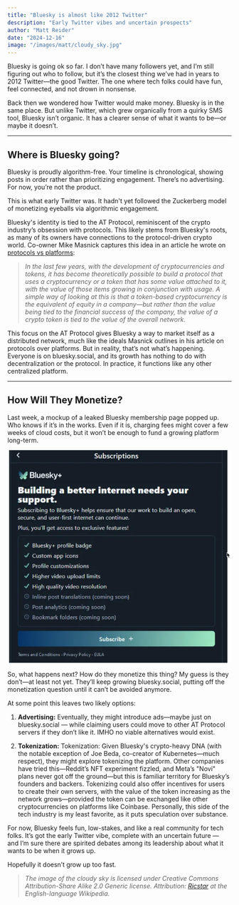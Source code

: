 ```yaml
---
title: "Bluesky is almost like 2012 Twitter"
description: "Early Twitter vibes and uncertain prospects"
author: "Matt Reider"
date: "2024-12-16"
image: "/images/matt/cloudy_sky.jpg"
---
```


Bluesky is going ok so far. I don’t have many followers yet, and I’m still figuring out who to follow, but it’s the closest thing we’ve had in years to 2012 Twitter—the good Twitter. The one where tech folks could have fun, feel connected, and not drown in nonsense.

Back then we wondered how Twitter would make money. Bluesky is in the same place. But unlike Twitter, which grew organically from a quirky SMS tool, Bluesky isn’t organic. It has a clearer sense of what it wants to be—or maybe it doesn’t.

---

## Where is Bluesky going?

Bluesky is proudly algorithm-free. Your timeline is chronological, showing posts in order rather than prioritizing engagement. There’s no advertising. For now, you’re not the product. 

This is what early Twitter was. It hadn't yet followed the Zuckerberg model of monetizing eyeballs via algorithmic engagement.

Bluesky's identity is tied to the AT Protocol, reminiscent of the crypto industry’s obsession with protocols. This likely stems from Bluesky's roots, as many of its owners have connections to the protocol-driven crypto world. Co-owner Mike Masnick captures this idea in an article he wrote on [protocols vs platforms](https://knightcolumbia.org/content/protocols-not-platforms-a-technological-approach-to-free-speech):

> *In the last few years, with the development of cryptocurrencies and tokens, it has become theoretically possible to build a protocol that uses a cryptocurrency or a token that has some value attached to it, with the value of those items growing in conjunction with usage. A simple way of looking at this is that a token-based cryptocurrency is the equivalent of equity in a company—but rather than the value being tied to the financial success of the company, the value of a crypto token is tied to the value of the overall network.*

This focus on the AT Protocol gives Bluesky a way to market itself as a distributed network, much like the ideals Masnick outlines in his article on protocols over platforms. But in reality, that’s not what’s happening. Everyone is on bluesky.social, and its growth has nothing to do with decentralization or the protocol. In practice, it functions like any other centralized platform.

---

## How Will They Monetize?  

Last week, a mockup of a leaked Bluesky membership page popped up. Who knows if it’s in the works. Even if it is, charging fees might cover a few weeks of cloud costs, but it won’t be enough to fund a growing platform long-term.

![mockup](/images/matt/bluesky-mockup.png)

So, what happens next? How do they monetize this thing? My guess is they don’t—at least not yet. They’ll keep growing bluesky.social, putting off the monetization question until it can’t be avoided anymore.

At some point this leaves two likely options:  

1. **Advertising:** Eventually, they might introduce ads—maybe just on bluesky.social — while claiming users could move to other AT Protocol servers if they don’t like it. IMHO no viable alternatives would exist.

2. **Tokenization:** Tokenization: Given Bluesky's crypto-heavy DNA (with the notable exception of Joe Beda, co-creator of Kubernetes—much respect), they might explore tokenizing the platform. Other companies have tried this—Reddit’s NFT experiment fizzled, and Meta’s "Novi" plans never got off the ground—but this is familiar territory for Bluesky’s founders and backers. Tokenizing could also offer incentives for users to create their own servers, with the value of the token increasing as the network grows—provided the token can be exchanged like other cryptocurrencies on platforms like Coinbase. Personally, this side of the tech industry is my least favorite, as it puts speculation over substance.

For now, Bluesky feels fun, low-stakes, and like a real community for tech folks. It’s got the early Twitter vibe, complete with an uncertain future — and I’m sure there are spirited debates among its leadership about what it wants to be when it grows up.

Hopefully it doesn’t grow up too fast.

> *The image of the cloudy sky is licensed under Creative Commons Attribution-Share Alike 2.0 Generic license. Attribution: [Ricstar](https://en.wikipedia.org/wiki/User:Ricstar) at the English-language Wikipedia.*
